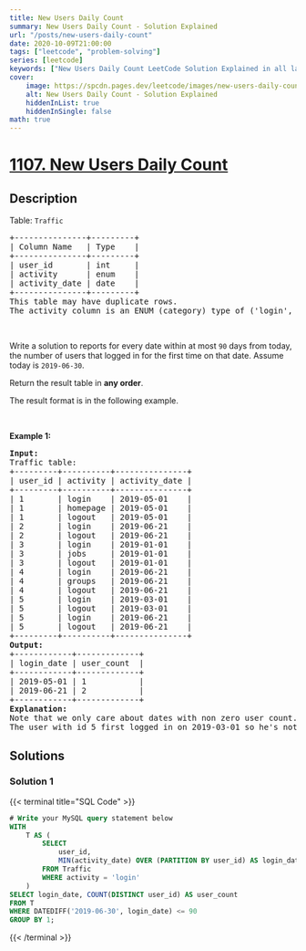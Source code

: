 ```yaml
---
title: New Users Daily Count
summary: New Users Daily Count - Solution Explained
url: "/posts/new-users-daily-count"
date: 2020-10-09T21:00:00
tags: ["leetcode", "problem-solving"]
series: [leetcode]
keywords: ["New Users Daily Count LeetCode Solution Explained in all languages", "1107", "leetcode question 1107", "New Users Daily Count", "LeetCode", "leetcode solution in Python3 C++ Java Go PHP Ruby Swift TypeScript Rust C# JavaScript C", "GeeksforGeeks", "InterviewBit", "Coding Ninjas", "HackerRank", "HackerEarth", "CodeChef", "TopCoder", "AlgoExpert", "freeCodeCamp", "Codeforces", "GitHub", "AtCoder", "Samir Paul"]
cover:
    image: https://spcdn.pages.dev/leetcode/images/new-users-daily-count.webp
    alt: New Users Daily Count - Solution Explained
    hiddenInList: true
    hiddenInSingle: false
math: true
---
```



# [1107. New Users Daily Count](https://leetcode.com/problems/new-users-daily-count)


## Description

<p>Table: <code>Traffic</code></p>

<pre>
+---------------+---------+
| Column Name   | Type    |
+---------------+---------+
| user_id       | int     |
| activity      | enum    |
| activity_date | date    |
+---------------+---------+
This table may have duplicate rows.
The activity column is an ENUM (category) type of (&#39;login&#39;, &#39;logout&#39;, &#39;jobs&#39;, &#39;groups&#39;, &#39;homepage&#39;).
</pre>

<p>&nbsp;</p>

<p>Write a solution to reports for every date within at most <code>90</code> days from today, the number of users that logged in for the first time on that date. Assume today is <code>2019-06-30</code>.</p>

<p>Return the result table in <strong>any order</strong>.</p>

<p>The result format is in the following example.</p>

<p>&nbsp;</p>
<p><strong class="example">Example 1:</strong></p>

<pre>
<strong>Input:</strong> 
Traffic table:
+---------+----------+---------------+
| user_id | activity | activity_date |
+---------+----------+---------------+
| 1       | login    | 2019-05-01    |
| 1       | homepage | 2019-05-01    |
| 1       | logout   | 2019-05-01    |
| 2       | login    | 2019-06-21    |
| 2       | logout   | 2019-06-21    |
| 3       | login    | 2019-01-01    |
| 3       | jobs     | 2019-01-01    |
| 3       | logout   | 2019-01-01    |
| 4       | login    | 2019-06-21    |
| 4       | groups   | 2019-06-21    |
| 4       | logout   | 2019-06-21    |
| 5       | login    | 2019-03-01    |
| 5       | logout   | 2019-03-01    |
| 5       | login    | 2019-06-21    |
| 5       | logout   | 2019-06-21    |
+---------+----------+---------------+
<strong>Output:</strong> 
+------------+-------------+
| login_date | user_count  |
+------------+-------------+
| 2019-05-01 | 1           |
| 2019-06-21 | 2           |
+------------+-------------+
<strong>Explanation:</strong> 
Note that we only care about dates with non zero user count.
The user with id 5 first logged in on 2019-03-01 so he&#39;s not counted on 2019-06-21.
</pre>

## Solutions

### Solution 1

<!-- tabs:start -->

{{< terminal title="SQL Code" >}}
```sql
# Write your MySQL query statement below
WITH
    T AS (
        SELECT
            user_id,
            MIN(activity_date) OVER (PARTITION BY user_id) AS login_date
        FROM Traffic
        WHERE activity = 'login'
    )
SELECT login_date, COUNT(DISTINCT user_id) AS user_count
FROM T
WHERE DATEDIFF('2019-06-30', login_date) <= 90
GROUP BY 1;
```
{{< /terminal >}}

<!-- tabs:end -->

<!-- end -->

